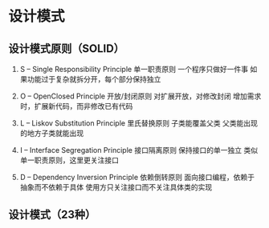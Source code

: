 # 设计模式

## 设计模式原则（SOLID）

1. S – Single Responsibility Principle 单一职责原则
一个程序只做好一件事
如果功能过于复杂就拆分开，每个部分保持独立

2. O – OpenClosed Principle 开放/封闭原则
对扩展开放，对修改封闭
增加需求时，扩展新代码，而非修改已有代码

3. L – Liskov Substitution Principle 里氏替换原则
子类能覆盖父类
父类能出现的地方子类就能出现

4. I – Interface Segregation Principle 接口隔离原则
保持接口的单一独立
类似单一职责原则，这里更关注接口

5. D – Dependency Inversion Principle 依赖倒转原则
面向接口编程，依赖于抽象而不依赖于具体
使用方只关注接口而不关注具体类的实现

## 设计模式（23种）
